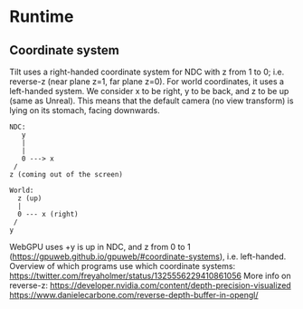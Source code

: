 # Runtime

## Coordinate system

Tilt uses a right-handed coordinate system for NDC with z from 1 to 0; i.e. reverse-z (near plane z=1, far plane z=0). For world coordinates, it uses a left-handed system. We consider x to be right, y to be back, and z to be up (same as Unreal). This means that the default camera (no view transform) is lying on its stomach, facing downwards.

```
NDC:
   y
   |
   |
   0 ---> x
 /
z (coming out of the screen)

World:
  z (up)
  |
  0 --- x (right)
 /
y
```

WebGPU uses +y is up in NDC, and z from 0 to 1 (https://gpuweb.github.io/gpuweb/#coordinate-systems), i.e. left-handed.
Overview of which programs use which coordinate systems: https://twitter.com/freyaholmer/status/1325556229410861056
More info on reverse-z: https://developer.nvidia.com/content/depth-precision-visualized https://www.danielecarbone.com/reverse-depth-buffer-in-opengl/
